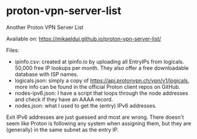 # proton-vpn-server-list
Another Proton VPN Server List

Available on: https://mikaeldui.github.io/proton-vpn-server-list/

Files:
- ipinfo.csv: created at ipinfo.io by uploading all EntryIPs from logicals. 50,000 free IP lookups per month. They also offer a free downloadable database with ISP names.
- logicals.json: simply a copy of https://api.protonvpn.ch/vpn/v1/logicals, more info can be found in the official Proton client repos on GitHub.
- nodes-ipv6.json: I have a script that loops through the node addresses and check if they have an AAAA record.
- nodes.json: what I used to get the (entry) IPv6 addresses.

Exit IPv6 addresses are just guessed and most are wrong. There doesn't seem like Proton is following any system when assigning them, but they are (generally) in the same subnet as the entry IP.
